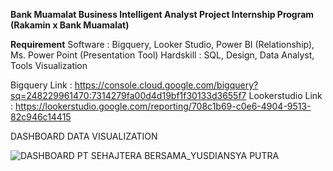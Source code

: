 **Bank Muamalat Business Intelligent Analyst Project Internship Program (Rakamin x Bank Muamalat)**

**Requirement**
Software           : Bigquery, Looker Studio, Power BI (Relationship), Ms. Power Point (Presentation Tool)
Hardskill          : SQL, Design, Data Analyst, Tools Visualization

Bigquery Link      : https://console.cloud.google.com/bigquery?sq=248229961470:7314279fa00d4d19bf1f30133d3655f7
Lookerstudio Link  : https://lookerstudio.google.com/reporting/708c1b69-c0e6-4904-9513-82c946c14415

DASHBOARD DATA VISUALIZATION

![DASHBOARD PT SEHAJTERA BERSAMA_YUSDIANSYA PUTRA](https://github.com/yusdiansya/Bank_Muamalat_Business_Intelligent_Analyst_Project_Internship_Program/assets/71084476/949c05eb-830e-425f-8d4a-b36425fd37ca)
